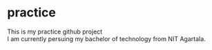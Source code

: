 # practice
This is my practice github project
<br>
I am currently persuing my bachelor of technology from NIT Agartala.
